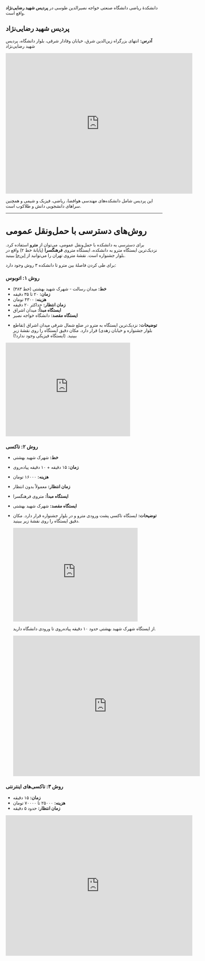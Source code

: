 دانشکدهٔ ریاضی دانشگاه صنعتی خواجه نصیرالدین طوسی در **پردیس شهید رضایی‌نژاد** واقع است. 
## پردیس شهید رضایی‌نژاد
**آدرس:** انتهای بزرگراه زین‌الدین شرق، خیابان وفادار شرقی، بلوار دانشگاه، پردیس شهید رضایی‌نژاد

<iframe src="https://www.google.com/maps/embed?pb=!1m18!1m12!1m3!1d4059.4351701739993!2d51.56346684117977!3d35.74938910653957!2m3!1f0!2f0!3f0!3m2!1i1024!2i768!4f13.1!3m3!1m2!1s0x3f8e1ddb266c4def%3A0xe0aa84ac693b5ccd!2sRezaeinejad%20Campus%20of%20K.%20N.%20Toosi%20University%20of%20Technology!5e0!3m2!1sen!2sfi!4v1727963821929!5m2!1sen!2sfi" width="600" height="450" style="border:0;" allowfullscreen="" loading="lazy" referrerpolicy="no-referrer-when-downgrade"></iframe>

این پردیس شامل دانشکده‌های مهندسی هوافضا، ریاضی، فیزیک و شیمی و همچنین سراهای دانشجویی دانش و طلاکوب است.

---
# روش‌های دسترسی با حمل‌ونقل عمومی
برای دسترسی به دانشکده با حمل‌ونقل عمومی، می‌توان از **مترو** استفاده کرد. نزدیک‌ترین ایستگاه مترو به دانشکده، ایستگاه متروی **فرهنگسرا** (پایانهٔ خط ۲) واقع در بلوار جشنواره است. نقشهٔ متروی تهران را می‌توانید از [این‌جا]() ببینید.

برای طی کردن فاصلهٔ بین مترو تا دانشکده ۳ روش وجود دارد:
### روش ۱: اتوبوس
- **خط:** میدان رسالت - شهرک شهید بهشتی (خط ۳۸۳)
- **زمان:** ۲۰ تا ۳۵ دقیقه
- **هزینه:** ۴۳۰۰ تومان
- **زمان انتظار:** حداکثر ۲۰ دقیقه
- **ایستگاه مبدأ:** میدان اشراق
- **ایستگاه مقصد:** دانشگاه خواجه نصیر
+ **توضیحات:** نزدیک‌ترین ایستگاه به مترو در ضلع شمال شرقی میدان اشراق (تقاطع بلوار جشنواره و خیابان زهدی) قرار دارد. مکان دقیق ایستگاه را روی نقشهٔ زیر ببینید. (ایستگاه فیزیکی وجود ندارد!)
<iframe src="https://www.google.com/maps/embed?pb=!1m14!1m12!1m3!1d289.7876785729218!2d51.545649073161904!3d35.732037681850166!2m3!1f0!2f0!3f0!3m2!1i1024!2i768!4f13.1!5e0!3m2!1sen!2sfi!4v1727965435474!5m2!1sen!2sfi" width="400" height="300" style="border:0;" allowfullscreen="" loading="lazy" referrerpolicy="no-referrer-when-downgrade"></iframe>

### روش ۲: تاکسی
- **خط:** شهرک شهید بهشتی
- **زمان:** ۱۵ دقیقه + ۱۰ دقیقه پیاده‌روی
- **هزینه:** ۱۶۰۰۰ تومان
- **زمان انتظار:** معمولاً بدون انتظار
- **ایستگاه مبدأ:** متروی فرهنگسرا
- **ایستگاه مقصد:** شهرک شهید بهشتی
- **توضیحات:** ایستگاه تاکسی پشت ورودی مترو و در بلوار جشنواره قرار دارد. مکان دقیق ایستگاه را روی نقشهٔ زیر ببینید.
	<iframe src="https://www.google.com/maps/embed?pb=!1m14!1m12!1m3!1d837.0122448362147!2d51.54689651078002!3d35.729922583469666!2m3!1f0!2f0!3f0!3m2!1i1024!2i768!4f13.1!5e0!3m2!1sen!2sfi!4v1727965895073!5m2!1sen!2sfi" width="400" height="300" style="border:0;" allowfullscreen="" loading="lazy" referrerpolicy="no-referrer-when-downgrade"></iframe>
	
	از ایستگاه شهرک شهید بهشتی حدود ۱۰ دقیقه پیاده‌روی تا ورودی دانشگاه دارید.
	<iframe src="https://www.google.com/maps/embed?pb=!1m26!1m12!1m3!1d3237.9735272325274!2d51.56515132525374!3d35.75145542611404!2m3!1f0!2f0!3f0!3m2!1i1024!2i768!4f13.1!4m11!3e2!4m5!1s0x3f8e1db176382bf5%3A0x74531ad6f7778880!2z2KfbjNiz2Krar9in2Ycg2KjYp9i6INii2LPZhdin2YYgLSAg2YXYqtix2YjbjCDZgdix2YfZhtqv2LPYsdin!3m2!1d35.7520873!2d51.5700698!4m3!3m2!1d35.7497683!2d51.5653316!5e0!3m2!1sen!2sfi!4v1727966270896!5m2!1sen!2sfi" width="600" height="450" style="border:0;" allowfullscreen="" loading="lazy" referrerpolicy="no-referrer-when-downgrade"></iframe>

### روش ۳:‌ تاکسی‌های اینترنتی
- **زمان:** ۱۵ دقیقه
- **هزینه:** ۲۵۰۰۰ تا ۷۰۰۰۰ تومان
- **زمان انتظار:** حدود ۵ دقیقه
<iframe src="https://www.google.com/maps/embed?pb=!1m26!1m12!1m3!1d25908.638324125906!2d51.543861622842805!3d35.73655167970931!2m3!1f0!2f0!3f0!3m2!1i1024!2i768!4f13.1!4m11!3e0!4m5!1s0x3f8e1d72a935dab3%3A0x3aaf56459b6dfdad!2sTehran%20Province%2C%20Tehran%2C%20District%204%2C%20Farhangsara%20Metro%20Station%2C%20Jashnvareh%20Drive%2C%20Iran!3m2!1d35.7297558!2d51.546800399999995!4m3!3m2!1d35.749721099999995!2d51.5654866!5e0!3m2!1sen!2sfi!4v1727966738277!5m2!1sen!2sfi" width="600" height="450" style="border:0;" allowfullscreen="" loading="lazy" referrerpolicy="no-referrer-when-downgrade"></iframe>
